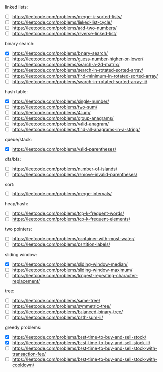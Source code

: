 linked lists:
- [ ] https://leetcode.com/problems/merge-k-sorted-lists/
- [ ] https://leetcode.com/problems/linked-list-cycle/
- [ ] https://leetcode.com/problems/add-two-numbers/
- [ ] https://leetcode.com/problems/reverse-linked-list/
 
binary search:
- [x] https://leetcode.com/problems/binary-search/
- [ ] https://leetcode.com/problems/guess-number-higher-or-lower/
- [ ] https://leetcode.com/problems/search-a-2d-matrix/
- [ ] https://leetcode.com/problems/search-in-rotated-sorted-array/
- [ ] https://leetcode.com/problems/find-minimum-in-rotated-sorted-array/
- [ ] https://leetcode.com/problems/search-in-rotated-sorted-array-ii/
 
hash table:
- [x] https://leetcode.com/problems/single-number/
- [ ] https://leetcode.com/problems/two-sum/
- [ ] https://leetcode.com/problems/4sum/
- [ ] https://leetcode.com/problems/group-anagrams/
- [ ] https://leetcode.com/problems/valid-anagram/
- [ ] https://leetcode.com/problems/find-all-anagrams-in-a-string/

queue/stack:
- [x] https://leetcode.com/problems/valid-parentheses/

dfs/bfs:
- [ ] https://leetcode.com/problems/number-of-islands/
- [ ] https://leetcode.com/problems/remove-invalid-parentheses/
 
sort:
- [ ] https://leetcode.com/problems/merge-intervals/
 
heap/hash:
- [ ] https://leetcode.com/problems/top-k-frequent-words/
- [ ] https://leetcode.com/problems/top-k-frequent-elements/
 
two pointers:
- [ ] https://leetcode.com/problems/container-with-most-water/
- [ ] https://leetcode.com/problems/partition-labels/
 
sliding window:
- [x] https://leetcode.com/problems/sliding-window-median/
- [ ] https://leetcode.com/problems/sliding-window-maximum/
- [ ] https://leetcode.com/problems/longest-repeating-character-replacement/
 
tree:
- [ ] https://leetcode.com/problems/same-tree/
- [ ] https://leetcode.com/problems/symmetric-tree/
- [ ] https://leetcode.com/problems/balanced-binary-tree/
- [ ] https://leetcode.com/problems/path-sum-ii/
 
greedy problems:
- [x] https://leetcode.com/problems/best-time-to-buy-and-sell-stock/
- [x] https://leetcode.com/problems/best-time-to-buy-and-sell-stock-ii/
- [ ] https://leetcode.com/problems/best-time-to-buy-and-sell-stock-with-transaction-fee/
- [ ] https://leetcode.com/problems/best-time-to-buy-and-sell-stock-with-cooldown/
